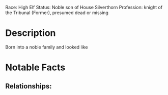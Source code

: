 Race: High Elf
Status: Noble son of House Silverthorn
Profession: knight of the Tribunal (Former), presumed dead or missing
# Description
Born into a noble family and looked like

# Notable Facts


## Relationships:

